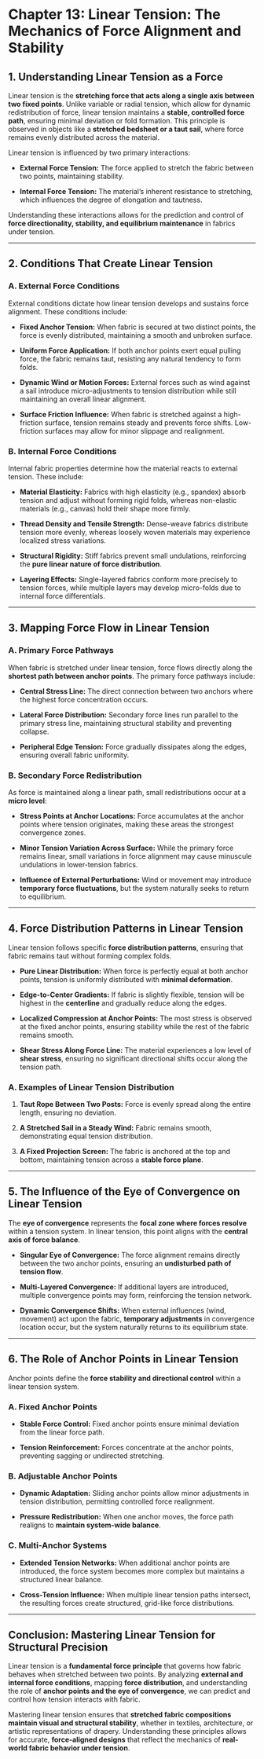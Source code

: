 # **Chapter 13: Linear Tension: The Mechanics of Force Alignment and Stability**

## **1. Understanding Linear Tension as a Force**

Linear tension is the **stretching force that acts along a single axis between two fixed points**. Unlike variable or radial tension, which allow for dynamic redistribution of force, linear tension maintains a **stable, controlled force path**, ensuring minimal deviation or fold formation. This principle is observed in objects like a **stretched bedsheet or a taut sail**, where force remains evenly distributed across the material.

Linear tension is influenced by two primary interactions:

- **External Force Tension:** The force applied to stretch the fabric between two points, maintaining stability.
    
- **Internal Force Tension:** The material’s inherent resistance to stretching, which influences the degree of elongation and tautness.
    

Understanding these interactions allows for the prediction and control of **force directionality, stability, and equilibrium maintenance** in fabrics under tension.

---

## **2. Conditions That Create Linear Tension**

### **A. External Force Conditions**

External conditions dictate how linear tension develops and sustains force alignment. These conditions include:

- **Fixed Anchor Tension:** When fabric is secured at two distinct points, the force is evenly distributed, maintaining a smooth and unbroken surface.
    
- **Uniform Force Application:** If both anchor points exert equal pulling force, the fabric remains taut, resisting any natural tendency to form folds.
    
- **Dynamic Wind or Motion Forces:** External forces such as wind against a sail introduce micro-adjustments to tension distribution while still maintaining an overall linear alignment.
    
- **Surface Friction Influence:** When fabric is stretched against a high-friction surface, tension remains steady and prevents force shifts. Low-friction surfaces may allow for minor slippage and realignment.
    

### **B. Internal Force Conditions**

Internal fabric properties determine how the material reacts to external tension. These include:

- **Material Elasticity:** Fabrics with high elasticity (e.g., spandex) absorb tension and adjust without forming rigid folds, whereas non-elastic materials (e.g., canvas) hold their shape more firmly.
    
- **Thread Density and Tensile Strength:** Dense-weave fabrics distribute tension more evenly, whereas loosely woven materials may experience localized stress variations.
    
- **Structural Rigidity:** Stiff fabrics prevent small undulations, reinforcing the **pure linear nature of force distribution**.
    
- **Layering Effects:** Single-layered fabrics conform more precisely to tension forces, while multiple layers may develop micro-folds due to internal force differentials.
    

---

## **3. Mapping Force Flow in Linear Tension**

### **A. Primary Force Pathways**

When fabric is stretched under linear tension, force flows directly along the **shortest path between anchor points**. The primary force pathways include:

- **Central Stress Line:** The direct connection between two anchors where the highest force concentration occurs.
    
- **Lateral Force Distribution:** Secondary force lines run parallel to the primary stress line, maintaining structural stability and preventing collapse.
    
- **Peripheral Edge Tension:** Force gradually dissipates along the edges, ensuring overall fabric uniformity.
    

### **B. Secondary Force Redistribution**

As force is maintained along a linear path, small redistributions occur at a **micro level**:

- **Stress Points at Anchor Locations:** Force accumulates at the anchor points where tension originates, making these areas the strongest convergence zones.
    
- **Minor Tension Variation Across Surface:** While the primary force remains linear, small variations in force alignment may cause minuscule undulations in lower-tension fabrics.
    
- **Influence of External Perturbations:** Wind or movement may introduce **temporary force fluctuations**, but the system naturally seeks to return to equilibrium.
    

---

## **4. Force Distribution Patterns in Linear Tension**

Linear tension follows specific **force distribution patterns**, ensuring that fabric remains taut without forming complex folds.

- **Pure Linear Distribution:** When force is perfectly equal at both anchor points, tension is uniformly distributed with **minimal deformation**.
    
- **Edge-to-Center Gradients:** If fabric is slightly flexible, tension will be highest in the **centerline** and gradually reduce along the edges.
    
- **Localized Compression at Anchor Points:** The most stress is observed at the fixed anchor points, ensuring stability while the rest of the fabric remains smooth.
    
- **Shear Stress Along Force Line:** The material experiences a low level of **shear stress**, ensuring no significant directional shifts occur along the tension path.
    

### **A. Examples of Linear Tension Distribution**

1. **Taut Rope Between Two Posts:** Force is evenly spread along the entire length, ensuring no deviation.
    
2. **A Stretched Sail in a Steady Wind:** Fabric remains smooth, demonstrating equal tension distribution.
    
3. **A Fixed Projection Screen:** The fabric is anchored at the top and bottom, maintaining tension across a **stable force plane**.
    

---

## **5. The Influence of the Eye of Convergence on Linear Tension**

The **eye of convergence** represents the **focal zone where forces resolve** within a tension system. In linear tension, this point aligns with the **central axis of force balance**.

- **Singular Eye of Convergence:** The force alignment remains directly between the two anchor points, ensuring an **undisturbed path of tension flow**.
    
- **Multi-Layered Convergence:** If additional layers are introduced, multiple convergence points may form, reinforcing the tension network.
    
- **Dynamic Convergence Shifts:** When external influences (wind, movement) act upon the fabric, **temporary adjustments** in convergence location occur, but the system naturally returns to its equilibrium state.
    

---

## **6. The Role of Anchor Points in Linear Tension**

Anchor points define the **force stability and directional control** within a linear tension system.

### **A. Fixed Anchor Points**

- **Stable Force Control:** Fixed anchor points ensure minimal deviation from the linear force path.
    
- **Tension Reinforcement:** Forces concentrate at the anchor points, preventing sagging or undirected stretching.
    

### **B. Adjustable Anchor Points**

- **Dynamic Adaptation:** Sliding anchor points allow minor adjustments in tension distribution, permitting controlled force realignment.
    
- **Pressure Redistribution:** When one anchor moves, the force path realigns to **maintain system-wide balance**.
    

### **C. Multi-Anchor Systems**

- **Extended Tension Networks:** When additional anchor points are introduced, the force system becomes more complex but maintains a structured linear balance.
    
- **Cross-Tension Influence:** When multiple linear tension paths intersect, the resulting forces create structured, grid-like force distributions.
    

---

## **Conclusion: Mastering Linear Tension for Structural Precision**

Linear tension is a **fundamental force principle** that governs how fabric behaves when stretched between two points. By analyzing **external and internal force conditions**, mapping **force distribution**, and understanding the role of **anchor points and the eye of convergence**, we can predict and control how tension interacts with fabric.

Mastering linear tension ensures that **stretched fabric compositions maintain visual and structural stability**, whether in textiles, architecture, or artistic representations of drapery. Understanding these principles allows for accurate, **force-aligned designs** that reflect the mechanics of **real-world fabric behavior under tension**.